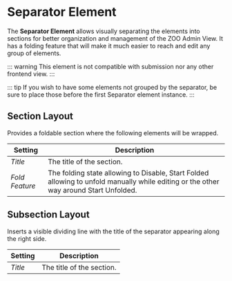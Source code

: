 # Separator Element

The **Separator Element** allows visually separating the elements into sections for better organization and management of the ZOO Admin View. It has a folding feature that will make it much easier to reach and edit any group of elements.

::: warning
This element is not compatible with submission nor any other frontend view.
:::

::: tip
If you wish to have some elements not grouped by the separator, be sure to place those before the first Separator element instance.
:::

## Section Layout

Provides a foldable section where the following elements will be wrapped.

| Setting | Description |
| --- | --- |
| _Title_ | The title of the section. |
| _Fold Feature_ | The folding state allowing to Disable, Start Folded allowing to unfold manually while editing or the other way around Start Unfolded. |

## Subsection Layout

Inserts a visible dividing line with the title of the separator appearing along the right side.

| Setting | Description |
| --- | --- |
| _Title_ | The title of the section. |
